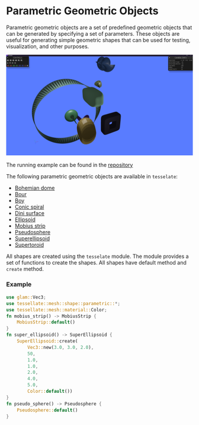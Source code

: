 # Parametric Geometric Objects

Parametric geometric objects are a set of predefined geometric objects 
that can be generated by specifying a set of parameters. 
These objects are useful for generating simple geometric shapes that can be used for testing, 
visualization, and other purposes.

![Example](pshapes.png)

The running example can be found
in the <a href="https://github.com/besok/tessellate/tree/main/examples/parametric_shapes" target="_blank">repository</a>


The following parametric geometric objects are available in `tesselate`:
- [Bohemian dome](https://mathworld.wolfram.com/BohemianDome.html)
- [Bour](https://en.wikipedia.org/wiki/Bour%27s_minimal_surface)
- [Boy](https://en.wikipedia.org/wiki/Boy%27s_surface)
- [Conic spiral](https://en.wikipedia.org/wiki/Conic_spiral)
- [Dini surface](https://en.wikipedia.org/wiki/Dini%27s_surface)
- [Ellipsoid](https://en.wikipedia.org/wiki/Ellipsoid)
- [Mobius strip](https://en.wikipedia.org/wiki/M%C3%B6bius_strip)
- [Pseudosphere](https://en.wikipedia.org/wiki/Pseudosphere)
- [Superellipsoid](https://en.wikipedia.org/wiki/Superellipsoid)
- [Supertoroid](https://en.wikipedia.org/wiki/Supertoroid)

All shapes are created using the `tesselate` module.
The module provides a set of functions to create the shapes.
All shapes have  default method and `create` method.

### Example

```rust
use glam::Vec3;
use tessellate::mesh::shape::parametric::*;
use tessellate::mesh::material::Color;
fn mobius_strip() -> MobiusStrip {
    MobiusStrip::default()
}
fn super_ellipsoid() -> SuperEllipsoid {
    SuperEllipsoid::create(
        Vec3::new(3.0, 3.0, 2.0), 
        50, 
        1.0, 
        1.0, 
        2.0, 
        4.0, 
        5.0, 
        Color::default())
}
fn pseudo_sphere() -> Pseudosphere {
    Pseudosphere::default()
}

```